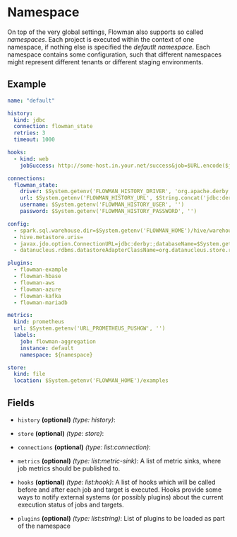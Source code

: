 # Namespace

On top of the very global settings, Flowman also supports so called *namespaces*. Each project is executed within the
context of one namespace, if nothing else is specified the *defautlt namespace*. Each namespace contains some 
configuration, such that different namespaces might represent different tenants or different staging environments.

## Example
```yaml
name: "default"

history:
  kind: jdbc
  connection: flowman_state
  retries: 3
  timeout: 1000

hooks:
  - kind: web
    jobSuccess: http://some-host.in.your.net/success&job=$URL.encode($job)&force=$force

connections:
  flowman_state:
    driver: $System.getenv('FLOWMAN_HISTORY_DRIVER', 'org.apache.derby.jdbc.EmbeddedDriver')
    url: $System.getenv('FLOWMAN_HISTORY_URL', $String.concat('jdbc:derby:', $System.getenv('FLOWMAN_HOME'), '/logdb;create=true'))
    username: $System.getenv('FLOWMAN_HISTORY_USER', '')
    password: $System.getenv('FLOWMAN_HISTORY_PASSWORD', '')

config:
  - spark.sql.warehouse.dir=$System.getenv('FLOWMAN_HOME')/hive/warehouse
  - hive.metastore.uris=
  - javax.jdo.option.ConnectionURL=jdbc:derby:;databaseName=$System.getenv('FLOWMAN_HOME')/hive/db;create=true
  - datanucleus.rdbms.datastoreAdapterClassName=org.datanucleus.store.rdbms.adapter.DerbyAdapter

plugins:
  - flowman-example
  - flowman-hbase
  - flowman-aws
  - flowman-azure
  - flowman-kafka
  - flowman-mariadb

metrics:
  kind: prometheus
  url: $System.getenv('URL_PROMETHEUS_PUSHGW', '')
  labels:
    job: flowman-aggregation
    instance: default
    namespace: ${namespace}

store:
  kind: file
  location: $System.getenv('FLOWMAN_HOME')/examples
```

## Fields

* `history` **(optional)** *(type: history)*:

* `store` **(optional)** *(type: store)*:

* `connections` **(optional)** *(type: list:connection)*:

* `metrics` **(optional)** *(type: list:metric-sink)*:
A list of metric sinks, where job metrics should be published to.

* `hooks` **(optional)** *(type: list:hook)*:
A list of hooks which will be called before and after each job and target is executed. Hooks provide some ways to
notify external systems (or possibly plugins) about the current execution status of jobs and targets.

* `plugins` **(optional)** *(type: list:string)*:
List of plugins to be loaded as part of the namespace
